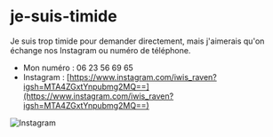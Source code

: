 # je-suis-timide

Je suis trop timide pour demander directement, mais j'aimerais qu'on échange nos Instagram ou numéro de téléphone. 

- Mon numéro : 06 23 56 69 65
- Instagram : [https://www.instagram.com/iwis_raven?igsh=MTA4ZGxtYnpubmg2MQ==](https://www.instagram.com/iwis_raven?igsh=MTA4ZGxtYnpubmg2MQ==)

![Instagram](https://github.com/user-attachments/assets/b9ed901d-5e2b-433b-aead-08e570244f6f)
